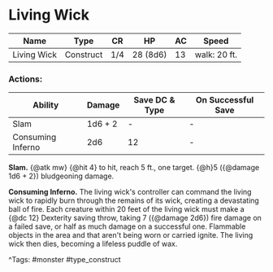 # Living Wick

| Name | Type | CR | HP | AC | Speed |
|------|------|----|----|----|-------|
| Living Wick | Construct | 1/4 | 28 (8d6) | 13 | walk: 20 ft. |

### Actions:

| Ability | Damage | Save DC & Type | On Successful Save |
|---------|--------|----------------|--------------------|
| Slam | 1d6 + 2 | - | - |
| Consuming Inferno | 2d6 | 12 | - |


**Slam.** {@atk mw} {@hit 4} to hit, reach 5 ft., one target. {@h}5 ({@damage 1d6 + 2}) bludgeoning damage.

**Consuming Inferno.** The living wick's controller can command the living wick to rapidly burn through the remains of its wick, creating a devastating ball of fire. Each creature within 20 feet of the living wick must make a {@dc 12} Dexterity saving throw, taking 7 ({@damage 2d6}) fire damage on a failed save, or half as much damage on a successful one. Flammable objects in the area and that aren't being worn or carried ignite. The living wick then dies, becoming a lifeless puddle of wax.

^Tags: #monster #type_construct